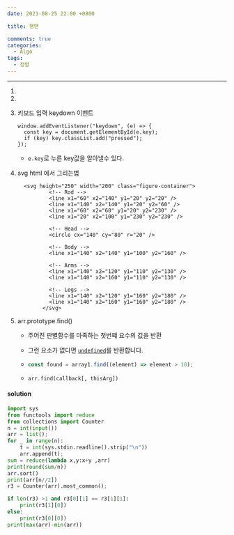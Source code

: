 ```yaml
---
date: 2021-08-25 22:00 +0800

title: 행맨

comments: true
categories:
  - Algo
tags:
  - 정렬
---
```


---

1.

2.

3.  키보드 입력 keydown 이벤트

    ```
    window.addEventListener("keydown", (e) => {
      const key = document.getElementById(e.key);
      if (key) key.classList.add("pressed");
    });
    ```

    - `e.key`로 누른 key값을 알아낼수 있다.

4.  svg html 에서 그리는법

    ```
      <svg height="250" width="200" class="figure-container">
              <!-- Rod -->
              <line x1="60" x2="140" y1="20" y2="20" />
              <line x1="140" x2="140" y1="20" y2="60" />
              <line x1="60" x2="60" y1="20" y2="230" />
              <line x1="20" x2="100" y1="230" y2="230" />

              <!-- Head -->
              <circle cx="140" cy="80" r="20" />

              <!-- Body -->
              <line x1="140" x2="140" y1="100" y2="160" />

              <!-- Arms -->
              <line x1="140" x2="120" y1="110" y2="130" />
              <line x1="140" x2="160" y1="110" y2="130" />

              <!-- Legs -->
              <line x1="140" x2="120" y1="160" y2="180" />
              <line x1="140" x2="160" y1="160" y2="180" />
            </svg>
    ```

5.  arr.prototype.find()

    - 주어진 판별함수를 마족하는 첫번쨰 요수의 값을 반환

    - 그런 요소가 없다면 [`undefined`](https://developer.mozilla.org/ko/docs/Web/JavaScript/Reference/Global_Objects/undefined)를 반환합니다.

    - ```js
      const found = array1.find((element) => element > 10);
      ```

    - ```
      arr.find(callback[, thisArg])
      ```

#### solution

```python
import sys
from functools import reduce
from collections import Counter
n = int(input())
arr = list();
for _ in range(n):
    t = int(sys.stdin.readline().strip("\n"))
    arr.append(t);
sum = reduce(lambda x,y:x+y ,arr)
print(round(sum/n))
arr.sort()
print(arr[n//2])
r3 = Counter(arr).most_common();

if len(r3) >1 and r3[0][1] == r3[1][1]:
    print(r3[1][0])
else:
    print(r3[0][0])
print(max(arr)-min(arr))
```
